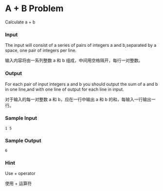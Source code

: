 # A + B Problem

Calculate a + b

### Input

The input will consist of a series of pairs of integers a and b,separated by a space, one pair of integers per line.

输入内容将由一系列整数 a 和 b 组成，中间用空格隔开，每行一对整数。

### Output

For each pair of input integers a and b you should output the sum of a and b in one line,and with one line of output for each line in input.

对于输入的每一对整数 a 和 b，应在一行中输出 a 和 b 的和，每输入一行输出一行。

### Sample Input

```in
1 5
```

### Sample Output

```out
6
```

### Hint

Use + operator

使用 + 运算符
